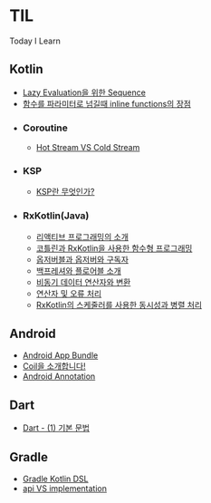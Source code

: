 # TIL
Today I Learn
<br>

## Kotlin
- [Lazy Evaluation을 위한 Sequence](https://github.com/mdb1217/TIL/blob/main/Kotlin/Sequence%20For%20Lazy%20Evaluation.md)
- [함수를 파라미터로 넘길때 inline functions의 장점](https://github.com/mdb1217/TIL/blob/main/Kotlin/merit%20of%20inline%20function.md)
- ### Coroutine
  - [Hot Stream VS Cold Stream](https://github.com/mdb1217/TIL/blob/main/Kotlin/Coroutine/Hot%20Stream%20VS%20Cold%20Stream.md)
- ### KSP
  - [KSP란 무엇인가?](https://github.com/mdb1217/TIL/blob/main/Kotlin/KSP/What%20Is%20KSP.md)
- ### RxKotlin(Java)
  - [리액티브 프로그래밍의 소개](https://github.com/mdb1217/TIL/blob/main/Kotlin/Rx/RxKotlin%20-%20(1)%20Basic%20RxKotlin.md)
  - [코틀린과 RxKotlin을 사용한 함수형 프로그래밍](https://github.com/mdb1217/TIL/blob/main/Kotlin/Rx/RxKotlin%20-%20(2)%20Functional%20Programming.md)
  - [옵저버블과 옵저버와 구독자](https://github.com/mdb1217/TIL/blob/main/Kotlin/Rx/RxKotlin%20-%20(3)%20Observable%20and%20Observer%20and%20Subject.md)
  - [백프레셔와 플로어블 소개](https://github.com/mdb1217/TIL/blob/main/Kotlin/Rx/RxKotlin%20-%20(4)%20Backpressure%20and%20Flowable.md)
  - [비동기 데이터 연산자와 변환](https://github.com/mdb1217/TIL/blob/main/Kotlin/Rx/RxKotlin%20-%20(5)%20Asynchronous%20Operator%20and%20Conversion.md)
  - [연산자 및 오류 처리](https://github.com/mdb1217/TIL/blob/main/Kotlin/Rx/RxKotlin%20-%20(6)%20Operator%20and%20Exception%20Handling.md)
  - [RxKotlin의 스케줄러를 사용한 동시성과 병렬 처리](https://github.com/mdb1217/TIL/blob/main/Kotlin/Rx/RxKotlin%20-%20(7)%20Concurrency%20and%20Parallel%20Processing%20With%20Schdulers.md)  

## Android
- [Android App Bundle](https://github.com/mdb1217/TIL/blob/main/Android/Android%20App%20Bundle.md)
- [Coil을 소개합니다!](https://github.com/mdb1217/TIL/blob/main/Android/Introduce%20Coil.md)
- [Android Annotation](https://github.com/mdb1217/TIL/blob/main/Android/Android%20Annotation.md)

## Dart
- [Dart - (1) 기본 문법](https://github.com/mdb1217/TIL/blob/main/Dart/Dart%20-%20(1)%20Basic%20Grammar.md)

## Gradle
- [Gradle Kotlin DSL](https://github.com/mdb1217/TIL/blob/main/Gradle/Gradle%20Kotlin%20DSL.md)
- [api VS implementation](https://github.com/mdb1217/TIL/blob/main/Gradle/api%20VS%20implementation.md)
